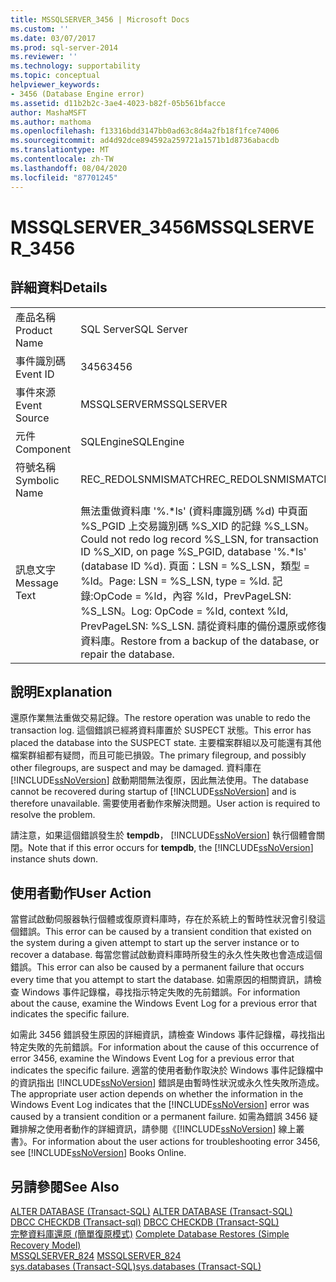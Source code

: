 ```yaml
---
title: MSSQLSERVER_3456 | Microsoft Docs
ms.custom: ''
ms.date: 03/07/2017
ms.prod: sql-server-2014
ms.reviewer: ''
ms.technology: supportability
ms.topic: conceptual
helpviewer_keywords:
- 3456 (Database Engine error)
ms.assetid: d11b2b2c-3ae4-4023-b82f-05b561bfacce
author: MashaMSFT
ms.author: mathoma
ms.openlocfilehash: f13316bdd3147bb0ad63c8d4a2fb18f1fce74006
ms.sourcegitcommit: ad4d92dce894592a259721a1571b1d8736abacdb
ms.translationtype: MT
ms.contentlocale: zh-TW
ms.lasthandoff: 08/04/2020
ms.locfileid: "87701245"
---
```

# <a name="mssqlserver_3456"></a><span data-ttu-id="5312e-102">MSSQLSERVER_3456</span><span class="sxs-lookup"><span data-stu-id="5312e-102">MSSQLSERVER_3456</span></span>
    
## <a name="details"></a><span data-ttu-id="5312e-103">詳細資料</span><span class="sxs-lookup"><span data-stu-id="5312e-103">Details</span></span>  
  
|||  
|-|-|  
|<span data-ttu-id="5312e-104">產品名稱</span><span class="sxs-lookup"><span data-stu-id="5312e-104">Product Name</span></span>|<span data-ttu-id="5312e-105">SQL Server</span><span class="sxs-lookup"><span data-stu-id="5312e-105">SQL Server</span></span>|  
|<span data-ttu-id="5312e-106">事件識別碼</span><span class="sxs-lookup"><span data-stu-id="5312e-106">Event ID</span></span>|<span data-ttu-id="5312e-107">3456</span><span class="sxs-lookup"><span data-stu-id="5312e-107">3456</span></span>|  
|<span data-ttu-id="5312e-108">事件來源</span><span class="sxs-lookup"><span data-stu-id="5312e-108">Event Source</span></span>|<span data-ttu-id="5312e-109">MSSQLSERVER</span><span class="sxs-lookup"><span data-stu-id="5312e-109">MSSQLSERVER</span></span>|  
|<span data-ttu-id="5312e-110">元件</span><span class="sxs-lookup"><span data-stu-id="5312e-110">Component</span></span>|<span data-ttu-id="5312e-111">SQLEngine</span><span class="sxs-lookup"><span data-stu-id="5312e-111">SQLEngine</span></span>|  
|<span data-ttu-id="5312e-112">符號名稱</span><span class="sxs-lookup"><span data-stu-id="5312e-112">Symbolic Name</span></span>|<span data-ttu-id="5312e-113">REC_REDOLSNMISMATCH</span><span class="sxs-lookup"><span data-stu-id="5312e-113">REC_REDOLSNMISMATCH</span></span>|  
|<span data-ttu-id="5312e-114">訊息文字</span><span class="sxs-lookup"><span data-stu-id="5312e-114">Message Text</span></span>|<span data-ttu-id="5312e-115">無法重做資料庫 '%.\*ls' (資料庫識別碼 %d) 中頁面 %S_PGID 上交易識別碼 %S_XID 的記錄 %S_LSN。</span><span class="sxs-lookup"><span data-stu-id="5312e-115">Could not redo log record %S_LSN, for transaction ID %S_XID, on page %S_PGID, database '%.\*ls' (database ID %d).</span></span> <span data-ttu-id="5312e-116">頁面：LSN = %S_LSN，類型 = %ld。</span><span class="sxs-lookup"><span data-stu-id="5312e-116">Page: LSN = %S_LSN, type = %ld.</span></span> <span data-ttu-id="5312e-117">記錄:OpCode = %ld，內容 %ld，PrevPageLSN: %S_LSN。</span><span class="sxs-lookup"><span data-stu-id="5312e-117">Log: OpCode = %ld, context %ld, PrevPageLSN: %S_LSN.</span></span> <span data-ttu-id="5312e-118">請從資料庫的備份還原或修復資料庫。</span><span class="sxs-lookup"><span data-stu-id="5312e-118">Restore from a backup of the database, or repair the database.</span></span>|  
  
## <a name="explanation"></a><span data-ttu-id="5312e-119">說明</span><span class="sxs-lookup"><span data-stu-id="5312e-119">Explanation</span></span>  
 <span data-ttu-id="5312e-120">還原作業無法重做交易記錄。</span><span class="sxs-lookup"><span data-stu-id="5312e-120">The restore operation was unable to redo the transaction log.</span></span> <span data-ttu-id="5312e-121">這個錯誤已經將資料庫置於 SUSPECT 狀態。</span><span class="sxs-lookup"><span data-stu-id="5312e-121">This error has placed the database into the SUSPECT state.</span></span> <span data-ttu-id="5312e-122">主要檔案群組以及可能還有其他檔案群組都有疑問，而且可能已損毀。</span><span class="sxs-lookup"><span data-stu-id="5312e-122">The primary filegroup, and possibly other filegroups, are suspect and may be damaged.</span></span> <span data-ttu-id="5312e-123">資料庫在 [!INCLUDE[ssNoVersion](../../includes/ssnoversion-md.md)] 啟動期間無法復原，因此無法使用。</span><span class="sxs-lookup"><span data-stu-id="5312e-123">The database cannot be recovered during startup of [!INCLUDE[ssNoVersion](../../includes/ssnoversion-md.md)] and is therefore unavailable.</span></span> <span data-ttu-id="5312e-124">需要使用者動作來解決問題。</span><span class="sxs-lookup"><span data-stu-id="5312e-124">User action is required to resolve the problem.</span></span>  
  
 <span data-ttu-id="5312e-125">請注意，如果這個錯誤發生於 **tempdb**， [!INCLUDE[ssNoVersion](../../includes/ssnoversion-md.md)] 執行個體會關閉。</span><span class="sxs-lookup"><span data-stu-id="5312e-125">Note that if this error occurs for **tempdb**, the [!INCLUDE[ssNoVersion](../../includes/ssnoversion-md.md)] instance shuts down.</span></span>  
  
## <a name="user-action"></a><span data-ttu-id="5312e-126">使用者動作</span><span class="sxs-lookup"><span data-stu-id="5312e-126">User Action</span></span>  
 <span data-ttu-id="5312e-127">當嘗試啟動伺服器執行個體或復原資料庫時，存在於系統上的暫時性狀況會引發這個錯誤。</span><span class="sxs-lookup"><span data-stu-id="5312e-127">This error can be caused by a transient condition that existed on the system during a given attempt to start up the server instance or to recover a database.</span></span> <span data-ttu-id="5312e-128">每當您嘗試啟動資料庫時所發生的永久性失敗也會造成這個錯誤。</span><span class="sxs-lookup"><span data-stu-id="5312e-128">This error can also be caused by a permanent failure that occurs every time that you attempt to start the database.</span></span> <span data-ttu-id="5312e-129">如需原因的相關資訊，請檢查 Windows 事件記錄檔，尋找指示特定失敗的先前錯誤。</span><span class="sxs-lookup"><span data-stu-id="5312e-129">For information about the cause, examine the Windows Event Log for a previous error that indicates the specific failure.</span></span>  
  
 <span data-ttu-id="5312e-130">如需此 3456 錯誤發生原因的詳細資訊，請檢查 Windows 事件記錄檔，尋找指出特定失敗的先前錯誤。</span><span class="sxs-lookup"><span data-stu-id="5312e-130">For information about the cause of this occurrence of error 3456, examine the Windows Event Log for a previous error that indicates the specific failure.</span></span> <span data-ttu-id="5312e-131">適當的使用者動作取決於 Windows 事件記錄檔中的資訊指出 [!INCLUDE[ssNoVersion](../../includes/ssnoversion-md.md)] 錯誤是由暫時性狀況或永久性失敗所造成。</span><span class="sxs-lookup"><span data-stu-id="5312e-131">The appropriate user action depends on whether the information in the Windows Event Log indicates that the [!INCLUDE[ssNoVersion](../../includes/ssnoversion-md.md)] error was caused by a transient condition or a permanent failure.</span></span> <span data-ttu-id="5312e-132">如需為錯誤 3456 疑難排解之使用者動作的詳細資訊，請參閱《[!INCLUDE[ssNoVersion](../../includes/ssnoversion-md.md)] 線上叢書》。</span><span class="sxs-lookup"><span data-stu-id="5312e-132">For information about the user actions for troubleshooting error 3456, see [!INCLUDE[ssNoVersion](../../includes/ssnoversion-md.md)] Books Online.</span></span>  
  
## <a name="see-also"></a><span data-ttu-id="5312e-133">另請參閱</span><span class="sxs-lookup"><span data-stu-id="5312e-133">See Also</span></span>  
 <span data-ttu-id="5312e-134">[ALTER DATABASE &#40;Transact-SQL&#41;](/sql/t-sql/statements/alter-database-transact-sql) </span><span class="sxs-lookup"><span data-stu-id="5312e-134">[ALTER DATABASE &#40;Transact-SQL&#41;](/sql/t-sql/statements/alter-database-transact-sql) </span></span>  
 <span data-ttu-id="5312e-135">[DBCC CHECKDB &#40;Transact-sql&#41;](/sql/t-sql/database-console-commands/dbcc-checkdb-transact-sql) </span><span class="sxs-lookup"><span data-stu-id="5312e-135">[DBCC CHECKDB &#40;Transact-SQL&#41;](/sql/t-sql/database-console-commands/dbcc-checkdb-transact-sql) </span></span>  
 <span data-ttu-id="5312e-136">[完整資料庫還原 &#40;簡單復原模式&#41;](../backup-restore/complete-database-restores-simple-recovery-model.md) </span><span class="sxs-lookup"><span data-stu-id="5312e-136">[Complete Database Restores &#40;Simple Recovery Model&#41;](../backup-restore/complete-database-restores-simple-recovery-model.md) </span></span>  
 <span data-ttu-id="5312e-137">[MSSQLSERVER_824](mssqlserver-824-database-engine-error.md) </span><span class="sxs-lookup"><span data-stu-id="5312e-137">[MSSQLSERVER_824](mssqlserver-824-database-engine-error.md) </span></span>  
 [<span data-ttu-id="5312e-138">sys.databases &#40;Transact-SQL&#41;</span><span class="sxs-lookup"><span data-stu-id="5312e-138">sys.databases &#40;Transact-SQL&#41;</span></span>](/sql/relational-databases/system-catalog-views/sys-databases-transact-sql)  
  
  
